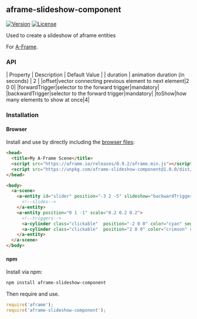 ## aframe-slideshow-component

[![Version](http://img.shields.io/npm/v/aframe-slideshow-component.svg?style=flat-square)](https://npmjs.org/package/aframe-slideshow-component)
[![License](http://img.shields.io/npm/l/aframe-slideshow-component.svg?style=flat-square)](https://npmjs.org/package/aframe-slideshow-component)

Used to create a slideshow of aframe entities

For [A-Frame](https://aframe.io).

### API

| Property | Description | Default Value |
| duration | animation duration (in seconds) | 2 |
|offset|vector connecting previous element to next element|2 0 0|
|forwardTrigger|selector to the forward trigger|mandatory|
|backwardTrigger|selector to the forward trigger|mandatory|
|toShow|how many elements to show at once|4|

### Installation

#### Browser

Install and use by directly including the [browser files](dist):

```html
<head>
  <title>My A-Frame Scene</title>
  <script src="https://aframe.io/releases/0.9.2/aframe.min.js"></script>
  <script src="https://unpkg.com/aframe-slideshow-component@1.0.0/dist/aframe-slideshow-component.min.js"></script>
</head>

<body>
  <a-scene>
    <a-entity id="slider" position="-3 2 -5" slideshow="backwardTrigger: #left; forwardTrigger: #right;">
      <!--slides-->
    </a-entity>
    <a-entity position="0 1 -1" scale="0.2 0.2 0.2">
      <!--triggers-->
      <a-cylinder class="clickable"  position="-2 0 0" color="cyan" segments-radial="3" rotation ="0 40 0" id="left"></a-cylinder>
      <a-cylinder class="clickable"  position="2 0 0" color="crimson" segments-radial="3" rotation ="0 -40 0" id="right"></a-cylinder>
    </a-entity>
  </a-scene>
</body>
```

#### npm

Install via npm:

```bash
npm install aframe-slideshow-component
```

Then require and use.

```js
require('aframe');
require('aframe-slideshow-component');
```
